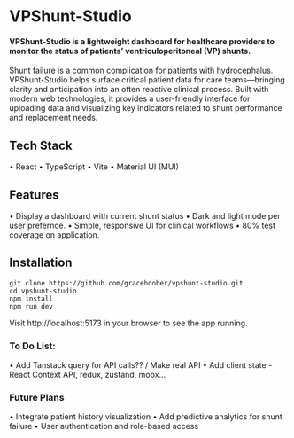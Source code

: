 # VPShunt-Studio

#### VPShunt-Studio is a lightweight dashboard for healthcare providers to monitor the status of patients’ ventriculoperitoneal (VP) shunts.

Shunt failure is a common complication for patients with hydrocephalus. VPShunt-Studio helps surface critical patient data for care teams—bringing clarity and anticipation into an often reactive clinical process.
Built with modern web technologies, it provides a user-friendly interface for uploading data and visualizing key indicators related to shunt performance and replacement needs.

## Tech Stack

• React
• TypeScript
• Vite
• Material UI (MUI)

## Features

• Display a dashboard with current shunt status
• Dark and light mode per user prefernce.
• Simple, responsive UI for clinical workflows
• 80% test coverage on application.

## Installation

```
git clone https://github.com/gracehoober/vpshunt-studio.git
cd vpshunt-studio
npm install
npm run dev
```

Visit http://localhost:5173 in your browser to see the app running.

### To Do List:

• Add Tanstack query for API calls?? / Make real API
• Add client state - React Context API, redux, zustand, mobx...

### Future Plans

• Integrate patient history visualization
• Add predictive analytics for shunt failure
• User authentication and role-based access
